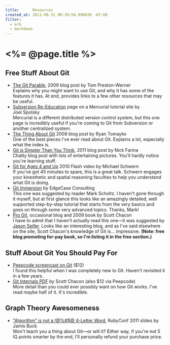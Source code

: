 ```yaml
---
title:      Resources
created_at: 2011-08-31 00:39:58.996830 -07:00
filter:
  - erb
  - markdown
---
```


<h1><%= @page.title %></h1>

<h2>Free Stuff About Git</h2>

<ul class="full-size">
  <li>
    <a href="http://tom.preston-werner.com/2009/05/19/the-git-parable.html">The Git Parable</a>, 2009 blog post by Tom&nbsp;Preston-Werner
    <div class="reading-note">
      Explains why you might want to use Git, and why it has some of the features it has.  At end, provides links to a few other resources that may be useful.
    </div>
  </li>

  <li>
    <a href="http://hginit.com/00.html">Subversion Re-Education</a> page on a Mercurial tutorial site by Joel&nbsp;Spolsky
    <div class="reading-note">
      Mercurial is a different distributed version control system, but this one page is incredibly useful if you're coming to Git from Subversion or another centralized system.
    </div>
  </li>

  <li>
    <a href="http://tomayko.com/writings/the-thing-about-git">The Thing About Git</a> 2008 blog post by Ryan&nbsp;Tomayko
    <div class="reading-note">
      One of the best pieces I've ever read about Git.  Explains a lot, especially what the index is.
    </div>
  </li>

  <li>
    <a href="http://nfarina.com/post/9868516270/git-is-simpler">Git is Simpler Than You Think</a>, 2011 blog post by Nick&nbsp;Farina
    <div class="reading-note">
      Chatty blog post with lots of entertaining pictures.  You'll hardly notice you're learning stuff.
    </div>
  </li>

  <li>
    <a href="http://blip.tv/open-source-developers-conference/git-for-ages-4-and-up-4460524">Git for Ages 4 and Up</a> 2010 Flash video by Michael&nbsp;Schwern
    <div class="reading-note">
      If you've got 45 minutes to spare, this is a great talk.  Schwern engages your kinesthetic and spatial reasoning faculties to help you understand what Git is doing.
    </div>
  </li>

  <li>
    <a href="http://gitimmersion.com/">Git Immersion</a> by EdgeCase Consulting
    <div class="reading-note">
      This one was suggested by reader Mark Scholtz.  I haven't gone through it myself, but at first glance this looks like an amazingly detailed, well supported step-by-step tutorial that starts from the very basics and goes on through some very advanced topics.  Thanks, Mark!
    </div>
  </li>

  <li>
    <a href="http://progit.org/">Pro Git</a>, occasional blog and 2009 book by Scott&nbsp;Chacon
    <div class="reading-note">
      I have to admit that I haven't actually read this one&mdash;it was suggested by <a href="http://jasonseifer.com/">Jason Seifer</a>.  Looks like an interesting blog, and as I've said elsewhere on the site, Scott Chacon's knowledge of Git is... impressive.  <strong>(Note:  free blog promoting for-pay book, so I'm listing it in the free section.)</strong>
    </div>
  </li>
</ul>

<h2>Stuff About Git You Should Pay For</h2>

<ul class="full-size">
  <li>
    <a href="http://peepcode.com/products/git">Peepcode screencast on Git</a> ($12)
    <div class="reading-note">
      I found this helpful when I was completely new to Git.  Haven't revisited it in a few years.
    </div>
  </li>

  <li>
    <a href="https://peepcode.com/products/git-internals-pdf">Git Internals PDF</a> by Scott&nbsp;Chacon (also $12 via Peepcode)
    <div class="reading-note">
      More detail than you could ever possibly want on how Git works.  I've read maybe half of it.  It's incredible.
    </div>
  </li>
</ul>

<h2>Graph Theory Awesomeness</h2>

<ul class="full-size">
  <li>
    <a href="http://www.jamisbuck.org/presentations/rubyconf2011/index.html">"Algorithm" is not a !@%#$@ 4-Letter Word</a>, RubyConf 2011 slides by Jamis&nbsp;Buck
    <div class="reading-note">
      Won't teach you a thing about Git&mdash;or will it?  Either way, if you're not 5 IQ points smarter by the end, I'll personally refund your purchase price.
    </div>
  </li>
</ul>
